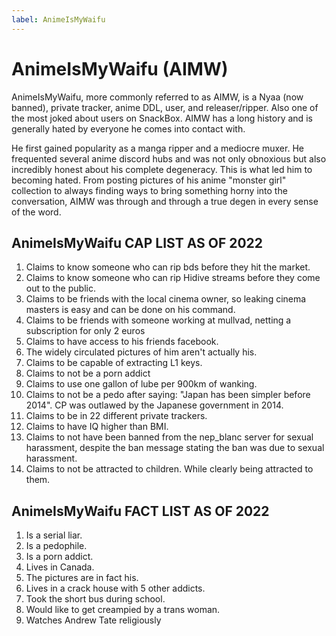 ```yaml
---
label: AnimeIsMyWaifu
---
```


# AnimeIsMyWaifu (AIMW)

AnimeIsMyWaifu, more commonly referred to as AIMW, is a Nyaa (now banned), private tracker, anime DDL, user, and releaser/ripper. Also one of the most joked about users on SnackBox. AIMW has a long history and is generally hated by everyone he comes into contact with.

He first gained popularity as a manga ripper and a mediocre muxer.  He frequented several anime discord hubs and was not only obnoxious but also incredibly honest about his complete degeneracy.  This is what led him to becoming hated.  From posting pictures of his anime "monster girl" collection to always finding ways to bring something horny into the conversation, AIMW was through and through a true degen in every sense of the word.

## AnimeIsMyWaifu CAP LIST AS OF 2022

1. Claims to know someone who can rip bds before they hit the market.
2. Claims to know someone who can rip Hidive streams before they come out to the public.
3. Claims to be friends with the local cinema owner, so leaking cinema masters is easy and can be done on his command.
4. Claims to be friends with someone working at mullvad, netting a subscription for only 2 euros
5. Claims to have access to his friends facebook.
6. The widely circulated pictures of him aren't actually his.
7. Claims to be capable of extracting L1 keys.
8. Claims to not be a porn addict
9. Claims to use one gallon of lube per 900km of wanking.
10. Claims to not be a pedo after saying: "Japan has been simpler before 2014". CP was outlawed by the Japanese government in 2014.
11. Claims to be in 22 different private trackers.
12. Claims to have IQ higher than BMI.
13. Claims to not have been banned from the nep_blanc server for sexual harassment, despite the ban message stating the ban was due to sexual harassment.
14. Claims to not be attracted to children. While clearly being attracted to them.

## AnimeIsMyWaifu FACT LIST AS OF 2022

1. Is a serial liar.
2. Is a pedophile.
3. Is a porn addict.
4. Lives in Canada.
5. The pictures are in fact his.
6. Lives in a crack house with 5 other addicts.
7. Took the short bus during school.
8. Would like to get creampied by a trans woman.
9. Watches Andrew Tate religiously